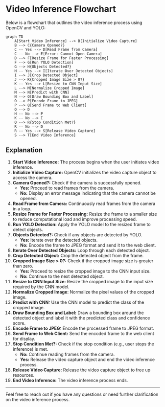 # Video Inference Flowchart

Below is a flowchart that outlines the video inference process using OpenCV and YOLO:

```mermaid
graph TD
    A[Start Video Inference] --> B[Initialize Video Capture]
    B --> C{Camera Opened?}
    C -- Yes --> D[Read Frame from Camera]
    C -- No --> E[Error: Cannot Open Camera]
    D --> F[Resize Frame for Faster Processing]
    F --> G[Run YOLO Detection]
    G --> H{Objects Detected?}
    H -- Yes --> I[Iterate Over Detected Objects]
    I --> J[Crop Detected Object]
    J --> K{Cropped Image Size > 0?}
    K -- Yes --> L[Resize to CNN Input Size]
    L --> M[Normalize Cropped Image]
    M --> N[Predict with CNN]
    N --> O[Draw Bounding Box and Label]
    O --> P[Encode Frame to JPEG]
    P --> Q[Send Frame to Web Client]
    Q --> D
    H -- No --> P
    K -- No --> I
    Q --> R{Stop Condition Met?}
    R -- No --> D
    R -- Yes --> S[Release Video Capture]
    S --> T[End Video Inference]
```

## Explanation

1. **Start Video Inference:** The process begins when the user initiates video inference.
2. **Initialize Video Capture:** OpenCV initializes the video capture object to access the camera.
3. **Camera Opened?:** Check if the camera is successfully opened.
    - **Yes:** Proceed to read frames from the camera.
    - **No:** Display an error message indicating that the camera cannot be opened.
4. **Read Frame from Camera:** Continuously read frames from the camera in a loop.
5. **Resize Frame for Faster Processing:** Resize the frame to a smaller size to reduce computational load and improve processing speed.
6. **Run YOLO Detection:** Apply the YOLO model to the resized frame to detect objects.
7. **Objects Detected?:** Check if any objects are detected by YOLO.
    - **Yes:** Iterate over the detected objects.
    - **No:** Encode the frame to JPEG format and send it to the web client.
8. **Iterate Over Detected Objects:** Loop through each detected object.
9. **Crop Detected Object:** Crop the detected object from the frame.
10. **Cropped Image Size > 0?:** Check if the cropped image size is greater than zero.
    - **Yes:** Proceed to resize the cropped image to the CNN input size.
    - **No:** Continue to the next detected object.
11. **Resize to CNN Input Size:** Resize the cropped image to the input size required by the CNN model.
12. **Normalize Cropped Image:** Normalize the pixel values of the cropped image.
13. **Predict with CNN:** Use the CNN model to predict the class of the cropped image.
14. **Draw Bounding Box and Label:** Draw a bounding box around the detected object and label it with the predicted class and confidence score.
15. **Encode Frame to JPEG:** Encode the processed frame to JPEG format.
16. **Send Frame to Web Client:** Send the encoded frame to the web client for display.
17. **Stop Condition Met?:** Check if the stop condition (e.g., user stops the inference) is met.
    - **No:** Continue reading frames from the camera.
    - **Yes:** Release the video capture object and end the video inference process.
18. **Release Video Capture:** Release the video capture object to free up resources.
19. **End Video Inference:** The video inference process ends.

---
Feel free to reach out if you have any questions or need further clarification on the video inference process.
